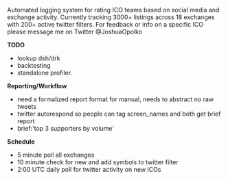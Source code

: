 Automated logging system for rating ICO teams based on social media and exchange activity.
Currently tracking 3000+ listings across 18 exchanges with 200+ active twitter filters. For feedback or info on a specific ICO please message me on Twitter @JoshuaOpolko

**TODO**
* lookup dsh/drk
* backtesting
* standalone profiler.

**Reporting/Workflow**
* need a formalized report format for manual, needs to abstract no raw tweets
* twitter autorespond so people can tag screen_names and both get brief report
* brief:'top 3 supporters by volume'


**Schedule**

* 5 minute poll all exchanges
* 10 minute check for new and add symbols to twitter filter
* 2:00 UTC daily poll for twitter activity on new ICOs
